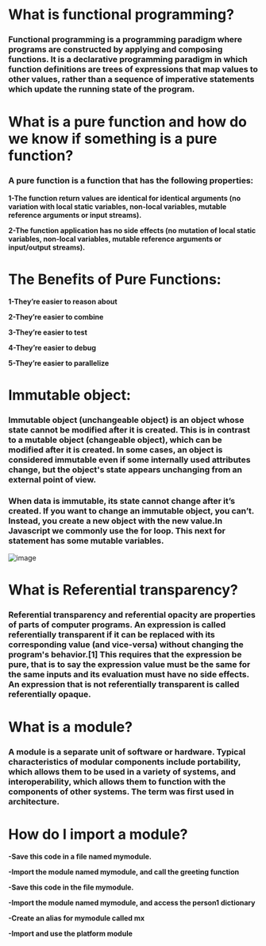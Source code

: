 # What is functional programming?
### Functional programming is a programming paradigm where programs are constructed by applying and composing functions. It is a declarative programming paradigm in which function definitions are trees of expressions that map values to other values, rather than a sequence of imperative statements which update the running state of the program.


# What is a pure function and how do we know if something is a pure function?
### A pure function is a function that has the following properties:

**1-The function return values are identical for identical arguments (no variation with local static variables, non-local variables, mutable reference arguments or input streams).**

**2-The function application has no side effects (no mutation of local static variables, non-local variables, mutable reference arguments or input/output streams).**

# The Benefits of Pure Functions:

**1-They’re easier to reason about**

**2-They’re easier to combine**

**3-They’re easier to test**

**4-They’re easier to debug**

**5-They’re easier to parallelize**

# Immutable object:
### Immutable object (unchangeable object) is an object whose state cannot be modified after it is created. This is in contrast to a mutable object (changeable object), which can be modified after it is created.  In some cases, an object is considered immutable even if some internally used attributes change, but the object's state appears unchanging from an external point of view.
### When data is immutable, its state cannot change after it’s created. If you want to change an immutable object, you can’t. Instead, you create a new object with the new value.In Javascript we commonly use the for loop. This next for statement has some mutable variables.

![image](https://user-images.githubusercontent.com/79833733/117360492-89dfd180-aec1-11eb-9fde-d36d79b1141d.png)




# What is Referential transparency?
### Referential transparency and referential opacity are properties of parts of computer programs. An expression is called referentially transparent if it can be replaced with its corresponding value (and vice-versa) without changing the program's behavior.[1] This requires that the expression be pure, that is to say the expression value must be the same for the same inputs and its evaluation must have no side effects. An expression that is not referentially transparent is called referentially opaque.


# What is a module?
### A module is a separate unit of software or hardware. Typical characteristics of modular components include portability, which allows them to be used in a variety of systems, and interoperability, which allows them to function with the components of other systems. The term was first used in architecture.

# How do I import a module?

**-Save this code in a file named mymodule.**

**-Import the module named mymodule, and call the greeting function**

**-Save this code in the file mymodule.**

**-Import the module named mymodule, and access the person1 dictionary**

**-Create an alias for mymodule called mx**

**-Import and use the platform module**


